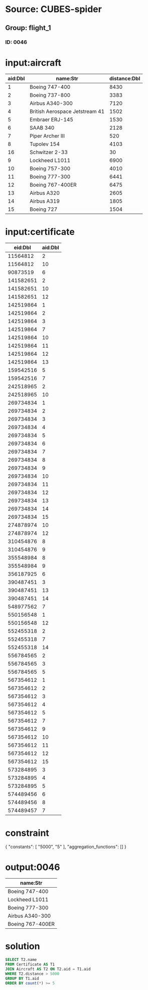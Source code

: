 # Source: CUBES-spider
## Group: flight_1
### ID: 0046

# input:aircraft

| aid:Dbl | name:Str | distance:Dbl |
|---|---|---|
| 1 | Boeing 747-400 | 8430 |
| 2 | Boeing 737-800 | 3383 |
| 3 | Airbus A340-300 | 7120 |
| 4 | British Aerospace Jetstream 41 | 1502 |
| 5 | Embraer ERJ-145 | 1530 |
| 6 | SAAB 340 | 2128 |
| 7 | Piper Archer III | 520 |
| 8 | Tupolev 154 | 4103 |
| 16 | Schwitzer 2-33 | 30 |
| 9 | Lockheed L1011 | 6900 |
| 10 | Boeing 757-300 | 4010 |
| 11 | Boeing 777-300 | 6441 |
| 12 | Boeing 767-400ER | 6475 |
| 13 | Airbus A320 | 2605 |
| 14 | Airbus A319 | 1805 |
| 15 | Boeing 727 | 1504 |

# input:certificate

| eid:Dbl | aid:Dbl |
|---|---|
| 11564812 | 2 |
| 11564812 | 10 |
| 90873519 | 6 |
| 141582651 | 2 |
| 141582651 | 10 |
| 141582651 | 12 |
| 142519864 | 1 |
| 142519864 | 2 |
| 142519864 | 3 |
| 142519864 | 7 |
| 142519864 | 10 |
| 142519864 | 11 |
| 142519864 | 12 |
| 142519864 | 13 |
| 159542516 | 5 |
| 159542516 | 7 |
| 242518965 | 2 |
| 242518965 | 10 |
| 269734834 | 1 |
| 269734834 | 2 |
| 269734834 | 3 |
| 269734834 | 4 |
| 269734834 | 5 |
| 269734834 | 6 |
| 269734834 | 7 |
| 269734834 | 8 |
| 269734834 | 9 |
| 269734834 | 10 |
| 269734834 | 11 |
| 269734834 | 12 |
| 269734834 | 13 |
| 269734834 | 14 |
| 269734834 | 15 |
| 274878974 | 10 |
| 274878974 | 12 |
| 310454876 | 8 |
| 310454876 | 9 |
| 355548984 | 8 |
| 355548984 | 9 |
| 356187925 | 6 |
| 390487451 | 3 |
| 390487451 | 13 |
| 390487451 | 14 |
| 548977562 | 7 |
| 550156548 | 1 |
| 550156548 | 12 |
| 552455318 | 2 |
| 552455318 | 7 |
| 552455318 | 14 |
| 556784565 | 2 |
| 556784565 | 3 |
| 556784565 | 5 |
| 567354612 | 1 |
| 567354612 | 2 |
| 567354612 | 3 |
| 567354612 | 4 |
| 567354612 | 5 |
| 567354612 | 7 |
| 567354612 | 9 |
| 567354612 | 10 |
| 567354612 | 11 |
| 567354612 | 12 |
| 567354612 | 15 |
| 573284895 | 3 |
| 573284895 | 4 |
| 573284895 | 5 |
| 574489456 | 6 |
| 574489456 | 8 |
| 574489457 | 7 |

# constraint

{
  "constants": [
    "5000",
    "5"
  ],
  "aggregation_functions": []
}

# output:0046

| name:Str |
|---|
| Boeing 747-400 |
| Lockheed L1011 |
| Boeing 777-300 |
| Airbus A340-300 |
| Boeing 767-400ER |

# solution

```sql
SELECT T2.name
FROM Certificate AS T1
JOIN Aircraft AS T2 ON T2.aid = T1.aid
WHERE T2.distance > 5000
GROUP BY T1.aid
ORDER BY count(*) >= 5
```
